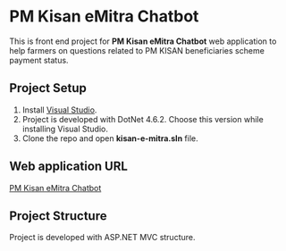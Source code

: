 # PM Kisan eMitra Chatbot

This is front end project for **PM Kisan eMitra Chatbot** web application to help farmers on questions related to PM KISAN beneficiaries scheme payment status.

## Project Setup
1. Install [Visual Studio](https://visualstudio.microsoft.com/downloads/).
2. Project is developed with DotNet 4.6.2. Choose this version while installing Visual Studio.
3. Clone the repo and open **kisan-e-mitra.sln** file.

## Web application URL
[PM Kisan eMitra Chatbot](https://stagingchatbot.pmkisan.gov.in/)

## Project Structure
Project is developed with ASP.NET MVC structure.


